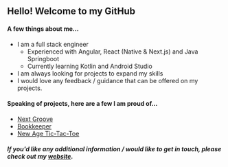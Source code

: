 ## Hello! Welcome to my GitHub

#### A few things about me...

* I am a full stack engineer
  * Experienced with Angular, React (Native & Next.js) and Java Springboot
  * Currently learning Kotlin and Android Studio
* I am always looking for projects to expand my skills
* I would love any feedback / guidance that can be offered on my projects.

#### Speaking of projects, here are a few I am proud of...
* [Next Groove](https://github.com/jackcurtin/next-groove-frontend)
* [Bookkeeper](https://github.com/jackcurtin/bookkeeper-react-frontend)
* [New Age Tic-Tac-Toe](https://github.com/jackcurtin/tic_tac_toe)

##### If you'd like any additional information / would like to get in touch, please check out my [website](https://jack-curtin-portfolio.herokuapp.com/).
